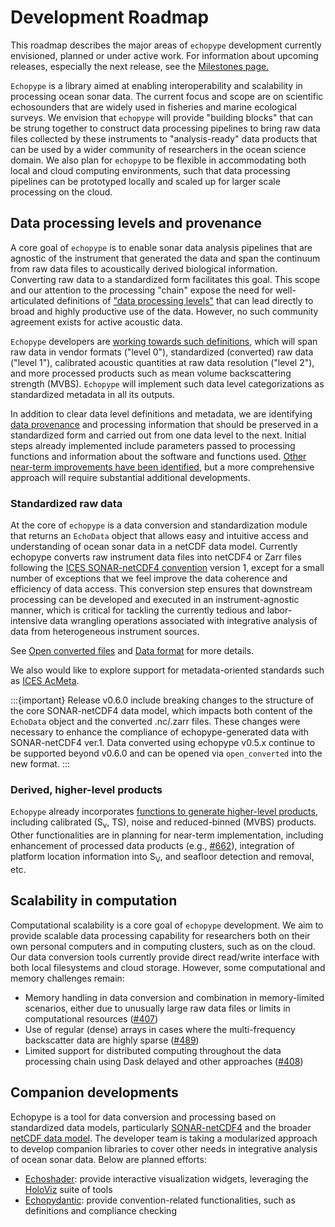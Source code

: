 # Development Roadmap

This roadmap describes the major areas of `echopype` development currently envisioned, planned or under active work. For information about upcoming releases, especially the next release, see the [Milestones page.](https://github.com/OSOceanAcoustics/echopype/milestones)

`Echopype` is a library aimed at enabling interoperability and scalability in processing ocean sonar data. The current focus and scope are on scientific echosounders that are widely used in fisheries and marine ecological surveys. We envision that `echopype` will provide "building blocks" that can be strung together to construct data processing pipelines to bring raw data files collected by these instruments to "analysis-ready" data products that can be used by a wider community of researchers in the ocean science domain. We also plan for `echopype` to be flexible in accommodating both local and cloud computing environments, such that data processing pipelines can be prototyped locally and scaled up for larger scale processing on the cloud.

## Data processing levels and provenance

A core goal of `echopype` is to enable sonar data analysis pipelines that are agnostic of the instrument that generated the data and span the continuum from raw data files to acoustically derived  biological information. Converting raw data to a standardized form facilitates this goal. This scope and our attention to the processing "chain" expose the need for well-articulated definitions of ["data processing levels"](https://earthdata.nasa.gov/collaborate/open-data-services-and-software/data-information-policy/data-levels/) that can lead directly to broad and highly productive use of the data. However, no such community agreement exists for active acoustic data.

`Echopype` developers are [working towards such definitions](https://github.com/uw-echospace/data-processing-levels/blob/main/from_proposal.md), which will span raw data in vendor formats ("level 0"), standardized (converted) raw data ("level 1"), calibrated acoustic quantities at raw data resolution ("level 2"), and more processed products such as mean volume backscattering strength (MVBS). `Echopype` will implement such data level categorizations as standardized metadata in all its outputs.

In addition to clear data level definitions and metadata, we are identifying [data provenance](https://eos.org/opinions/the-importance-of-data-set-provenance-for-science) and processing information that should be preserved in a standardized form and carried out from one data level to the next. Initial steps already implemented include parameters passed to processing functions and information about the software and functions used. [Other near-term improvements have been identified](https://github.com/OSOceanAcoustics/echopype/issues?q=is%3Aissue+is%3Aopen+provenance), but a more comprehensive approach will require substantial additional developments.

### Standardized raw data

At the core of `echopype` is a data conversion and standardization module that returns an `EchoData` object that allows easy and intuitive access and understanding of ocean sonar data in a netCDF data model. Currently echopype converts raw instrument data files into netCDF4 or Zarr files following the [ICES SONAR-netCDF4 convention](https://github.com/ices-publications/SONAR-netCDF4/) version 1, except for a small number of exceptions that we feel improve the data coherence and efficiency of data access. This conversion step ensures that downstream processing can be developed and executed in an instrument-agnostic manner, which is critical for tackling the currently tedious and labor-intensive data wrangling operations associated with integrative analysis of data from heterogeneous instrument sources.

See [Open converted files](convert) and [Data format](data-format) for more details.

We also would like to explore support for metadata-oriented standards such as [ICES AcMeta](https://github.com/ices-publications/AcMeta).

:::{important}
Release v0.6.0 include breaking changes to the structure of the core SONAR-netCDF4 data model, which impacts both content of the `EchoData` object and the converted .nc/.zarr files. These changes were necessary to enhance the compliance of echopype-generated data with SONAR-netCDF4 ver.1. Data converted using echopype v0.5.x continue to be supported beyond v0.6.0 and can be opened via `open_converted` into the new format.
:::

### Derived, higher-level products

`Echopype` already incorporates [functions to generate higher-level products](process), including calibrated (S<sub>v</sub>, TS), noise and reduced-binned (MVBS) products. Other functionalities are in planning for near-term implementation, including enhancement of processed data products (e.g., [#662](https://github.com/OSOceanAcoustics/echopype/issues/662)), integration of platform location information into S<sub>V</sub>, and seafloor detection and removal, etc.


## Scalability in computation

Computational scalability is a core goal of `echopype` development. We aim to provide scalable data processing capability for researchers both on their own personal computers and in computing clusters, such as on the cloud. Our data conversion tools currently provide direct read/write interface with both local filesystems and cloud storage. However, some computational and memory challenges remain:

- Memory handling in data conversion and combination in memory-limited scenarios, either due to unusually large raw data files or limits in computational resources ([#407](https://github.com/OSOceanAcoustics/echopype/issues/407))
- Use of regular (dense) arrays in cases where the multi-frequency backscatter data are highly sparse ([#489](https://github.com/OSOceanAcoustics/echopype/issues/489))
- Limited support for distributed computing throughout the data processing chain using Dask delayed and other approaches ([#408](https://github.com/OSOceanAcoustics/echopype/issues/408))

## Companion developments

Echopype is a tool for data conversion and processing based on standardized data models, particularly [SONAR-netCDF4](https://github.com/ices-publications/SONAR-netCDF4/) and the broader [netCDF data model](https://www.unidata.ucar.edu/software/netcdf/). The developer team is taking a modularized approach to develop companion libraries to cover other needs in integrative analysis of ocean sonar data. Below are planned efforts:

- [Echoshader](https://github.com/OSOceanAcoustics/echoshader): provide interactive visualization widgets, leveraging the [HoloViz](https://holoviz.org/) suite of tools
- [Echopydantic](https://github.com/OSOceanAcoustics/echopydantic): provide convention-related functionalities, such as definitions and compliance checking

